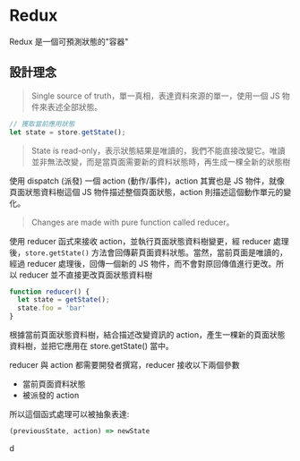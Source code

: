 # Redux

Redux 是一個可預測狀態的"容器"

## 設計理念

> Single source of truth，單一真相，表達資料來源的單一，使用一個 JS 物件來表述全部狀態。

```js
// 獲取當前應用狀態
let state = store.getState();
```

> State is read-only，表示狀態結果是唯讀的，我們不能直接改變它。唯讀並非無法改變，而是當頁面需要新的資料狀態時，再生成一棵全新的狀態樹

使用 dispatch (派發) 一個 action (動作/事件)，action 其實也是 JS 物件，就像頁面狀態資料樹這個 JS 物件描述整個頁面狀態，action 則描述這個動作單元的變化。

> Changes are made with pure function called reducer。

使用 reducer 函式來接收 action，並執行頁面狀態資料樹變更，經 reducer 處理後，`store.getState()` 方法會回傳薪頁面資料狀態。當然，當前頁面是唯讀的，經過 reducer 處理後，回傳一個新的 JS 物件，而不會對原回傳值進行更改。所以 reducer 並不直接更改頁面狀態資料樹

```js
function reducer() {
  let state = getState();
  state.foo = 'bar'
}
```

根據當前頁面狀態資料樹，結合描述改變資訊的 action，產生一棵新的頁面狀態資料樹，並把它應用在 store.getState() 當中。

reducer 與 action 都需要開發者撰寫，reducer 接收以下兩個參數

- 當前頁面資料狀態
- 被派發的 action

所以這個函式處理可以被抽象表達:

```js
(previousState, action) => newState
```

d